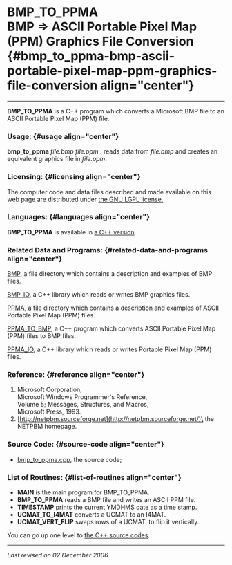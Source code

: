 BMP\_TO\_PPMA\
BMP =&gt; ASCII Portable Pixel Map (PPM) Graphics File Conversion {#bmp_to_ppma-bmp-ascii-portable-pixel-map-ppm-graphics-file-conversion align="center"}
=================================================================

------------------------------------------------------------------------

**BMP\_TO\_PPMA** is a C++ program which converts a Microsoft BMP file
to an ASCII Portable Pixel Map (PPM) file.

### Usage: {#usage align="center"}

 **bmp\_to\_ppma** *file.bmp* *file.ppm* 
:   reads data from *file.bmp* and creates an equivalent graphics file
    in *file.ppm*.

### Licensing: {#licensing align="center"}

The computer code and data files described and made available on this
web page are distributed under [the GNU LGPL
license.](../../txt/gnu_lgpl.txt)

### Languages: {#languages align="center"}

**BMP\_TO\_PPMA** is available in [a C++
version](../../cpp_src/bmp_to_ppma/bmp_to_ppma.html).

### Related Data and Programs: {#related-data-and-programs align="center"}

[BMP](../../data/bmp/bmp.html), a file directory which contains a
description and examples of BMP files.

[BMP\_IO](../../cpp_src/bmp_io/bmp_io.html), a C++ library which reads
or writes BMP graphics files.

[PPMA](../../data/ppma/ppma.html), a file directory which contains a
description and examples of ASCII Portable Pixel Map (PPM) files.

[PPMA\_TO\_BMP](../../cpp_src/ppma_to_bmp/ppma_to_bmp.html), a C++
program which converts ASCII Portable Pixel Map (PPM) files to BMP
files.

[PPMA\_IO](../../cpp_src/ppma_io/ppma_io.html), a C++ library which
reads or writes Portable Pixel Map (PPM) files.

### Reference: {#reference align="center"}

1.  Microsoft Corporation,\
    Microsoft Windows Programmer's Reference,\
    Volume 5; Messages, Structures, and Macros,\
    Microsoft Press, 1993.
2.  [http://netpbm.sourceforge.net](http://netpbm.sourceforge.net/)\
    the NETPBM homepage.

### Source Code: {#source-code align="center"}

-   [bmp\_to\_ppma.cpp](bmp_to_ppma.cpp), the source code;

### List of Routines: {#list-of-routines align="center"}

-   **MAIN** is the main program for BMP\_TO\_PPMA.
-   **BMP\_TO\_PPMA** reads a BMP file and writes an ASCII PPM file.
-   **TIMESTAMP** prints the current YMDHMS date as a time stamp.
-   **UCMAT\_TO\_I4MAT** converts a UCMAT to an I4MAT.
-   **UCMAT\_VERT\_FLIP** swaps rows of a UCMAT, to flip it vertically.

You can go up one level to [the C++ source codes](../cpp_src.html).

------------------------------------------------------------------------

*Last revised on 02 December 2006.*
